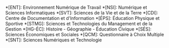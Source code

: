 *[ENT]: Environnement Numérique de Travail
*[NSI]: Numérique et Sciences Informatiques
*[SVT]: Sciences de la Vie et de la Terre
*[CDI]: Centre de Documentation et d'Information
*[ÉPS]: Éducation Physique et Sportive
*[STMG]: Sciences et Technologies du Management et de la Gestion
*[HG-ÉC]: Histoire - Géographie - Éducation Civique
*[SÉS]: Sciences Économiques et Sociales
*[QCM]: Questionnaire à Choix Multiple
*[SNT]: Sciences Numériques et Technologie
